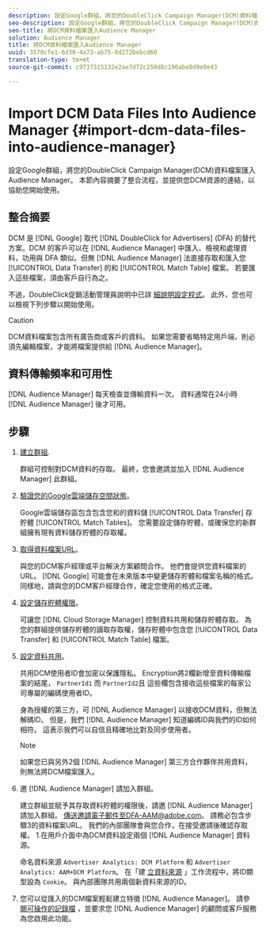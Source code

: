 ```yaml
---
description: 設定Google群組，將您的DoubleClick Campaign Manager(DCM)資料檔案匯入Audience Manager。 本節內容摘要了整合流程，並提供您DCM資源的連結，以協助您開始使用。
seo-description: 設定Google群組，將您的DoubleClick Campaign Manager(DCM)資料檔案匯入Audience Manager。 本節內容摘要了整合流程，並提供您DCM資源的連結，以協助您開始使用。
seo-title: 將DCM資料檔案匯入Audience Manager
solution: Audience Manager
title: 將DCM資料檔案匯入Audience Manager
uuid: 3578cfe1-6d30-4a73-ab75-8d272bebcd60
translation-type: tm+mt
source-git-commit: c9737315132e2ae7d72c250d8c196abe8d9e0e43

---
```



# Import DCM Data Files Into Audience Manager {#import-dcm-data-files-into-audience-manager}

設定Google群組，將您的DoubleClick Campaign Manager(DCM)資料檔案匯入Audience Manager。 本節內容摘要了整合流程，並提供您DCM資源的連結，以協助您開始使用。

## 整合摘要

DCM 是 [!DNL Google] 取代 [!DNL DoubleClick for Advertisers] (DFA) 的替代方案。DCM 的客戶可以在 [!DNL Audience Manager] 中匯入、檢視和處理資料，功用與 DFA 類似。但無 [!DNL Audience Manager] 法直接存取和匯入您 [!UICONTROL Data Transfer] 的和 [!UICONTROL Match Table] 檔案。 若要匯入這些檔案，須由客戶自行為之。

不過，DoubleClick促銷活動管理員說明中已詳 [細說明設定程式](https://support.google.com/dcm/partner/answer/2941575?hl=en&ref_topic=6107456)。 此外，您也可以檢視下列步驟以開始使用。

>[!CAUTION]
>
>DCM資料檔案包含所有廣告商或客戶的資料。 如果您需要省略特定用戶端，則必須先編輯檔案，才能將檔案提供給 [!DNL Audience Manager]。

## 資料傳輸頻率和可用性

[!DNL Audience Manager] 每天檢查並傳輸資料一次。 資料通常在24小時 [!DNL Audience Manager] 後才可用。

## 步驟

1. [建立群組](https://support.google.com/dcm/partner/answer/3370419?hl=en&ref_topic=6107456).

   群組可控制對DCM資料的存取。 最終，您會邀請並加入 [!DNL Audience Manager] 此群組。

1. [驗證您的Google雲端儲存空間狀態](https://support.google.com/dcm/partner/answer/3370481?hl=en&ref_topic=6107456)。

   Google雲端儲存區包含包含您和的資料儲 [!UICONTROL Data Transfer] 存貯體 [!UICONTROL Match Tables]。 您需要設定儲存貯體，或確保您的新群組擁有現有資料儲存貯體的存取權。

1. [取得資料檔案URL](https://support.google.com/dcm/partner/answer/3370482?hl=en&ref_topic=6107456)。

   與您的DCM客戶經理或平台解決方案顧問合作。 他們會提供您資料檔案的URL。 [!DNL Google] 可能會在未來版本中變更儲存貯體和檔案名稱的格式。 同樣地，請與您的DCM客戶經理合作，確定您使用的格式正確。

1. [設定儲存貯體權限](https://cloud.google.com/storage/docs/cloud-console?csw=1#_bucketpermission)。

   可讓您 [!DNL Cloud Storage Manager] 控制資料共用和儲存貯體存取。 為您的群組提供儲存貯體的讀取存取權，儲存貯體中包含您 [!UICONTROL Data Transfer] 和 [!UICONTROL Match Table] 檔案。

1. [設定資料共用](https://support.google.com/dcm/partner/answer/6206106?hl=en)。

   共用DCM使用者ID會加密以保護隱私。 Encryption將2欄新增至資料傳輸檔案的結尾， `PartnerId1` 而 `PartnerId2`且 這些欄包含接收這些檔案的每家公司專屬的編碼使用者ID。

   身為授權的第三方，可 [!DNL Audience Manager] 以接收DCM資料，但無法解碼ID。 但是，我們 [!DNL Audience Manager] 知道編碼ID與我們的ID如何相符。 這表示我們可以自信且精確地比對及同步使用者。

   >[!NOTE]
   >如果您已與另外2個 [!DNL Audience Manager] 第三方合作夥伴共用資料，則無法將DCM檔案匯入。

1. 邀 [!DNL Audience Manager] 請加入群組。

   建立群組並賦予其存取資料貯體的權限後，請邀 [!DNL Audience Manager] 請加入群組。 傳送邀請電子郵件至DFA-AAM@adobe.com。 請務必包含步驟3的資料檔案URL。 我們的內部團隊會與您合作，在接受邀請後確認存取權。 1.在用戶介面中為DCM資料設定兩個 [!DNL Audience Manager] 資料源。

   命名資料來源 `Advertiser Analytics: DCM Platform` 和 `Advertiser Analytics: AAM+DCM Platform`。 在「建 [立資料來源](../../../features/manage-datasources.md#create-data-source) 」工作流程中，將ID類型設為 `Cookie`。 與內部團隊共用兩個新資料來源的ID。

1. 您可以從匯入的DCM檔案輕鬆建立特徵 [!DNL Audience Manager]。 請參 [閱可操作的記錄檔](../../../integration/media-data-integration/actionable-log-files.md) ，並要求您 [!DNL Audience Manager] 的顧問或客戶服務為您啟用此功能。
